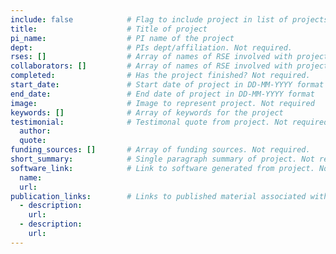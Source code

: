 ```yaml
---
include: false            # Flag to include project in list of projects displayed on site
title:                    # Title of project
pi_name:                  # PI name of the project
dept:                     # PIs dept/affiliation. Not required.
rses: []                  # Array of names of RSE involved with project
collaborators: []         # Array of names of RSE involved with project
completed:                # Has the project finished? Not required.
start_date:               # Start date of project in DD-MM-YYYY format
end_date:                 # End date of project in DD-MM-YYYY format
image:                    # Image to represent project. Not required
keywords: []              # Array of keywords for the project
testimonial:              # Testimonal quote from project. Not required.
  author:
  quote:
funding_sources: []       # Array of funding sources. Not required.
short_summary:            # Single paragraph summary of project. Not required.
software_link:            # Link to software generated from project. Not required.
  name: 
  url: 
publication_links:        # Links to published material associated with project. Not required.
  - description: 
    url: 
  - description: 
    url: 
---
```

<!---
Longer description that gets put on the Projects page.
Should be 2-3 paragraphs ideally outlining broad details of project. 
-->